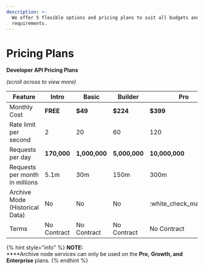 ```yaml
---
description: >-
  We offer 5 flexible options and pricing plans to suit all budgets and
  requirements.
---
```


# Pricing Plans

**Developer API Pricing Plans**

_(scroll across to view more)_

| **Feature**                    | **Intro**   | **Basic**     | **Builder**   | **Pro**                 | **Growth**              | Enterprise              |
| ------------------------------ | ----------- | ------------- | ------------- | ----------------------- | ----------------------- | ----------------------- |
| Monthly Cost                   | **FREE**    | **$49**       | **$224**      | **$399**                | **$799**                | **$2500+**              |
| Rate limit per second          | 2           | 20            | 60            | 120                     | 240                     | 500+ (scales to 10,000) |
| Requests per day               | **170,000** | **1,000,000** | **5,000,000** | **10,000,000**          | **20,000,000**          | **Unlimited**           |
| Requests per month in millions | 5.1m        | 30m           | 150m          | 300m                    | 600m                    | Unlimited               |
| Archive Mode (Historical Data) | No          | No            | No            | :white\_check\_mark:YES | :white\_check\_mark:YES | :white\_check\_mark:YES |
| Terms                          | No Contract | No Contract   | No Contract   | No Contract             | No Contract             | Contract Required       |



{% hint style="info" %}
**NOTE:**\
****Archive node services can only be used on the **Pro,** **Growth, and Enterprise** plans.
{% endhint %}

&#x20;
